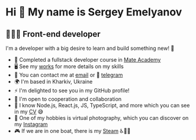 Hi 👋 My name is Sergey Emelyanov
========================================

👩🏻‍💻 Front-end developer
-------------------------

I'm a developer with a big desire to learn and build something new! 👀

* 🚀 Completed a fullstack developer course in [Mate Academy](https://mate.academy/)
* 🖥️  See my [works](https://github.com/VeDono?tab=repositories) for more details on my skills
* 📨 You can contact me at [email](mailto:emelyanov.sergey.biz@gmail.com) or 📲 [telegram](https://t.me/VeDono)
* 🌍  I'm based in Kharkiv, Ukraine
* ⚡  I'm delighted to see you in my GitHub profile!
* 🤝  I'm open to cooperation and collaboration
* 🧠 I know Node.js, React.js, JS, TypeScript, and more which you can see in my [CV](https://bit.ly/e_sergey_cv) 😅
* 📸 One of my hobbies is virtual photography, which you can discover on my [Instagram](https://www.instagram.com/mrleondono)
* 🎮 If we are in one boat, there is my [Steam](https://steamcommunity.com/id/mrleondono/) ♿😶‍🌫️
